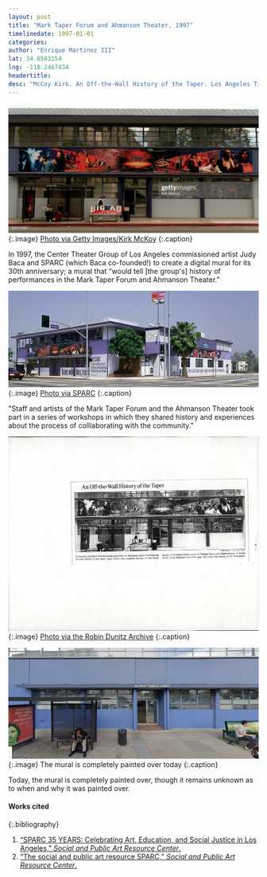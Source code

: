 ```yaml
---
layout: post
title: "Mark Taper Forum and Ahmanson Theater, 1997"
timelinedate: 1997-01-01
categories:
author: "Enrique Martinez III"
lat: 34.0583154
lng: -118.2467434
headertitle:
desc: "McCoy Kirk. An Off-the-Wall History of the Taper. Los Angeles Times."
---
```


![Mural](images/taper2.jpg)
   {:.image}
[Photo via Getty Images/Kirk McKoy](https://www.gettyimages.com/detail/news-photo/artist-judy-baca-mural-was-placed-outside-of-the-taper-news-photo/567417459)
   {:.caption}

In 1997, the Center Theater Group of Los Angeles commissioned artist Judy Baca and SPARC (which Baca co-founded!) to create a digital mural for its 30th anniversary; a mural that “would tell [the group's] history of performances in the Mark Taper Forum and Ahmanson Theater.”

![Mural](images/taper.jpg)
   {:.image}
[Photo via SPARC](https://sparcinla.org/mark-taper-forum-and-ahmanson-theatre-murals-1998-3/)
   {:.caption}

"Staff and artists of the Mark Taper Forum and the Ahmanson Theater took part in a series of workshops in which they shared history and experiences about the process of colllaborating with the community."

![Newspaper](images/obj5.jpg)
   {:.image}
[Photo via the Robin Dunitz Archive](https://visualizela.github.io/dunitzarchive/dunitzproject/obj5/)
   {:.caption}

![Mural today](images/mccoy.png)
   {:.image}
The mural is completely painted over today
   {:.caption}

Today, the mural is completely painted over, though it remains unknown as to when and why it was painted over.

#### Works cited

{:.bibliography}
1. [“SPARC 35 YEARS: Celebrating Art, Education, and Social Justice in Los Angeles,” *Social and Public Art Resource Center*.](http://clkrep.lacity.org/onlinedocs/2011/11-0923_PC_08-14-13.pdf)
2. [“The social and public art resource SPARC,” *Social and Public Art Resource Center*.](http://lapilgrim.narod.ru/muralpublicartphotoalbum.html)
